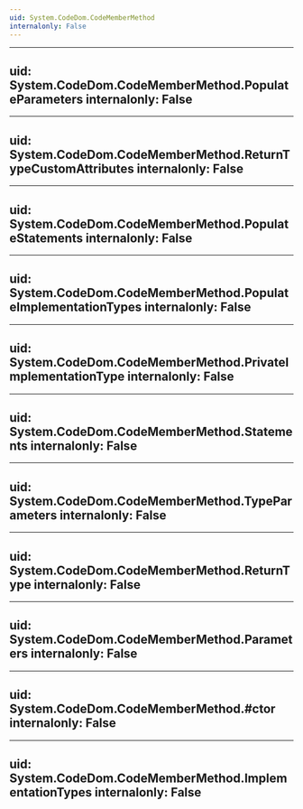 ```yaml
---
uid: System.CodeDom.CodeMemberMethod
internalonly: False
---
```


---
uid: System.CodeDom.CodeMemberMethod.PopulateParameters
internalonly: False
---

---
uid: System.CodeDom.CodeMemberMethod.ReturnTypeCustomAttributes
internalonly: False
---

---
uid: System.CodeDom.CodeMemberMethod.PopulateStatements
internalonly: False
---

---
uid: System.CodeDom.CodeMemberMethod.PopulateImplementationTypes
internalonly: False
---

---
uid: System.CodeDom.CodeMemberMethod.PrivateImplementationType
internalonly: False
---

---
uid: System.CodeDom.CodeMemberMethod.Statements
internalonly: False
---

---
uid: System.CodeDom.CodeMemberMethod.TypeParameters
internalonly: False
---

---
uid: System.CodeDom.CodeMemberMethod.ReturnType
internalonly: False
---

---
uid: System.CodeDom.CodeMemberMethod.Parameters
internalonly: False
---

---
uid: System.CodeDom.CodeMemberMethod.#ctor
internalonly: False
---

---
uid: System.CodeDom.CodeMemberMethod.ImplementationTypes
internalonly: False
---
